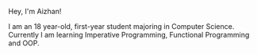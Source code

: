 Hey, I'm Aizhan!

I am an 18 year-old, first-year student majoring in Computer Science. 
Currently I am learning Imperative Programming, Functional Programming and OOP.
